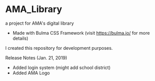 # AMA_Library
a project for AMA's digital library
* Made with Bulma CSS Framework (visit https://bulma.io/ for more details)

I created this repository for development purposes.

Release Notes (Jan. 21, 2019)
* Added login system (might add school district)
* Added AMA Logo
